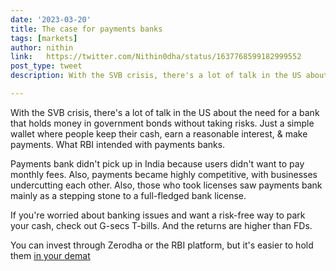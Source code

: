 ```yaml
---
date: '2023-03-20'
title: The case for payments banks
tags: [markets]
author: nithin
link: 	https://twitter.com/Nithin0dha/status/1637768599182999552
post_type: tweet
description: With the SVB crisis, there's a lot of talk in the US about...

---
```


With the SVB crisis, there's a lot of talk in the US about the need for a bank that holds money in government bonds without taking risks. 
Just a simple wallet where people keep their cash, earn a reasonable interest, & make payments. What RBI intended with payments banks. 

Payments bank didn't pick up in India because users didn't want to pay monthly fees. Also, payments became highly competitive, with businesses undercutting each other. 
Also, those who took licenses saw payments bank mainly as a stepping stone to a full-fledged bank license.

If you're worried about banking issues and want a risk-free way to park your cash, check out G-secs T-bills. And the returns are higher than FDs.

You can invest through Zerodha or the RBI platform, but it's easier to hold them [in your demat](https://t.co/ZEwncVJag4)
